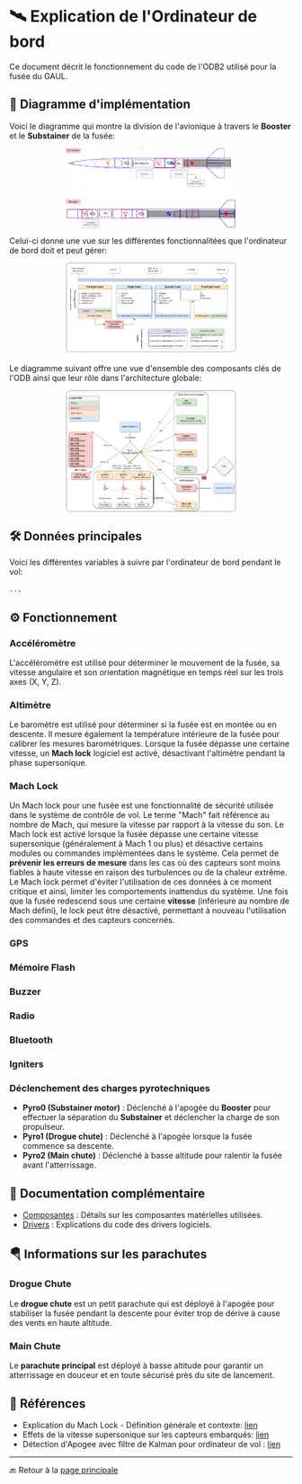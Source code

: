# 🛰️ **Explication de l'Ordinateur de bord**

Ce document décrit le fonctionnement du code de l'ODB2 utilisé pour la fusée du GAUL.

## 🌳 **Diagramme d'implémentation**

Voici le diagramme qui montre la division de l'avionique à travers le **Booster** et le **Substainer** de la fusée:

<div align="center"; style="display: flex; justify-content: space-around;">
  <img src="./Explications/Diagram_Rocket.png" alt="ODB2" width="60%">
</div>

Celui-ci donne une vue sur les différentes fonctionnalitées que l'ordinateur de bord doit et peut gérer:

<div align="center"; style="display: flex; justify-content: space-around;">
  <img src="./Explications/Diagram_Fonctionalities.png" alt="ODB2" width="60%">
</div>

Le diagramme suivant offre une vue d'ensemble des composants clés de l'ODB ainsi que leur rôle dans l'architecture globale:

<div align="center"; style="display: flex; justify-content: space-around;">
  <img src="./Explications/Diagram_ODB2.png" alt="ODB2" width="60%">
</div>
  
## 🛠️ **Données principales**

Voici les différentes variables à suivre par l'ordinateur de bord pendant le vol:

```bash
...
```

## ⚙️ **Fonctionnement**

### **Accéléromètre**
L'accéléromètre est utilisé pour déterminer le mouvement de la fusée, sa vitesse angulaire et son orientation magnétique en temps réel sur les trois axes (X, Y, Z).

### **Altimètre**
Le baromètre est utilisé pour déterminer si la fusée est en montée ou en descente. Il mesure également la température intérieure de la fusée pour calibrer les mesures barométriques. Lorsque la fusée dépasse une certaine vitesse, un **Mach lock** logiciel est activé, désactivant l'altimètre pendant la phase supersonique. 

### **Mach Lock** 
Un Mach lock pour une fusée est une fonctionnalité de sécurité utilisée dans le système de contrôle de vol. Le terme "Mach" fait référence au nombre de Mach, qui mesure la vitesse par rapport à la vitesse du son. Le Mach lock est activé lorsque la fusée dépasse une certaine vitesse supersonique (généralement à Mach 1 ou plus) et désactive certains modules ou commandes implémentées dans le système. Cela permet de **prévenir les erreurs de mesure** dans les cas où des capteurs sont moins fiables à haute vitesse en raison des turbulences ou de la chaleur extrême. Le Mach lock permet d'éviter l'utilisation de ces données à ce moment critique et ainsi, limiter les comportements inattendus du système. Une fois que la fusée redescend sous une certaine **vitesse** (inférieure au nombre de Mach défini), le lock peut être désactivé, permettant à nouveau l'utilisation des commandes et des capteurs concernés.

### **GPS**

### **Mémoire Flash**

### **Buzzer**

### **Radio**

### **Bluetooth**

### **Igniters**

### **Déclenchement des charges pyrotechniques**
- **Pyro0 (Substainer motor)** : Déclenché à l'apogée du **Booster** pour effectuer la séparation du **Substainer** et déclencher la charge de son propulseur.
- **Pyro1 (Drogue chute)** : Déclenché à l'apogée lorsque la fusée commence sa descente.
- **Pyro2 (Main chute)** : Déclenché à basse altitude pour ralentir la fusée avant l'atterrissage.

## 📄 **Documentation complémentaire**
- [Composantes](./Composantes.md) : Détails sur les composantes matérielles utilisées.
- [Drivers](./Drivers.md) : Explications du code des drivers logiciels.

## 🪂 **Informations sur les parachutes**

### **Drogue Chute**
Le **drogue chute** est un petit parachute qui est déployé à l'apogée pour stabiliser la fusée pendant la descente pour éviter trop de dérive à cause des vents en haute altitude.

### **Main Chute**
Le **parachute principal** est déployé à basse altitude pour garantir un atterrissage en douceur et en toute sécurisé près du site de lancement.

## 📘 **Références**
- Explication du Mach Lock - Définition générale et contexte: [lien](https://fr.wikipedia.org/wiki/Nombre_de_Mach)
- Effets de la vitesse supersonique sur les capteurs embarqués: [lien](https://www.grc.nasa.gov/www/k-12/airplane/mach.html)
- Détection d'Apogee avec filtre de Kalman pour ordinateur de vol : [lien](./Explications/DetectionApogeewithKalmanFilter.pdf)
---

🔙 Retour à la [page principale](../../README.md)
